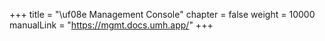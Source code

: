 +++
title = "\uf08e Management Console"
chapter = false
weight = 10000
manualLink = "https://mgmt.docs.umh.app/"
+++